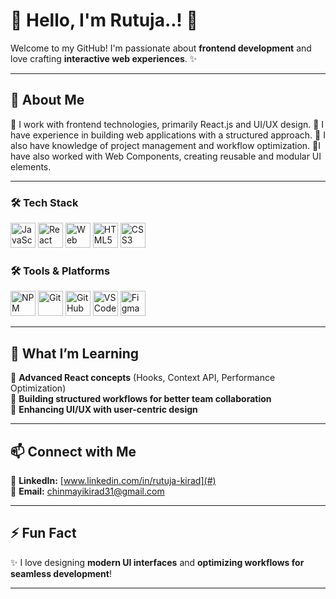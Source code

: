 # 👋 Hello, I'm Rutuja..! 🚀  

Welcome to my GitHub! I'm passionate about **frontend development** and love crafting **interactive web experiences**. ✨  

---

## 🚀 About Me  

🔹 I work with frontend technologies, primarily React.js and UI/UX design.
🔹 I have experience in building web applications with a structured approach.
🔹 I also have knowledge of project management and workflow optimization.
🔹I have also worked with Web Components, creating reusable and modular UI elements.

---

### 🛠️ Tech Stack  
<img src="https://cdn.jsdelivr.net/gh/devicons/devicon/icons/javascript/javascript-original.svg" alt="JavaScript" width="40" height="40"/> <img src="https://cdn.jsdelivr.net/gh/devicons/devicon/icons/react/react-original.svg" alt="React" width="40" height="40"/> <img src="https://upload.wikimedia.org/wikipedia/commons/3/3F/WebComponents-logo.png" alt="Web Components" width="40" height="40"/>
 <img src="https://cdn.jsdelivr.net/gh/devicons/devicon/icons/html5/html5-original.svg" alt="HTML5" width="40" height="40"/> <img src="https://cdn.jsdelivr.net/gh/devicons/devicon/icons/css3/css3-original.svg" alt="CSS3" width="40" height="40"/>

### 🛠️ Tools & Platforms  
<img src="https://cdn.jsdelivr.net/gh/devicons/devicon/icons/npm/npm-original-wordmark.svg" alt="NPM" width="40" height="40"/> <img src="https://cdn.jsdelivr.net/gh/devicons/devicon/icons/git/git-original.svg" alt="Git" width="40" height="40"/> <img src="https://cdn.jsdelivr.net/gh/devicons/devicon/icons/github/github-original.svg" alt="GitHub" width="40" height="40"/> <img src="https://cdn.jsdelivr.net/gh/devicons/devicon/icons/vscode/vscode-original.svg" alt="VS Code" width="40" height="40"/> <img src="https://cdn.jsdelivr.net/gh/devicons/devicon/icons/figma/figma-original.svg" alt="Figma" width="40" height="40"/>


---

## 📌 What I’m Learning  

🔹 **Advanced React concepts** (Hooks, Context API, Performance Optimization)  
🔹 **Building structured workflows for better team collaboration**  
🔹 **Enhancing UI/UX with user-centric design**  

---

## 📫 Connect with Me  

🔗 **LinkedIn:** [www.linkedin.com/in/rutuja-kirad](#)  
📩 **Email:** [chinmayikirad31@gmail.com](#) 

---

## ⚡ Fun Fact  

✨ I love designing **modern UI interfaces** and **optimizing workflows for seamless development**!  

---

